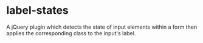 # label-states
A jQuery plugin which detects the state of input elements within a form then applies the corresponding class to the input's label.
